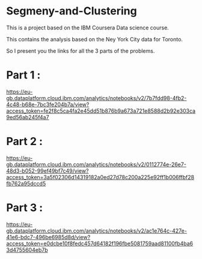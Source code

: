 # Segmeny-and-Clustering

This is a project based on the IBM Coursera Data science course.

This contains the analysis based on the Ney York City data for Toronto.

So I present you the links for all the 3 parts of the problems.

# Part 1 : 
https://eu-gb.dataplatform.cloud.ibm.com/analytics/notebooks/v2/7b7fdd98-4fb2-4c48-b68e-7bc3fe204b7a/view?access_token=fe2f8c5ca4fa2e45dd51b876b9a673a721e8588d2b92e303ca9ed56ab245f4a7

# Part 2 : 
https://eu-gb.dataplatform.cloud.ibm.com/analytics/notebooks/v2/0112774e-26e7-48d3-b052-99ef49bf7c49/view?access_token=3a5f02306d14319182a0ed27d78c200a225e92ff1b006ffbf28fb762a95dccd5

# Part 3 :
https://eu-gb.dataplatform.cloud.ibm.com/analytics/notebooks/v2/ac1e764c-427e-41e6-bdc7-496be6985d8d/view?access_token=e0dcbe10f8fedc457d64182f196fbe5081759aad81100fb4ba63d4755604eb7b
